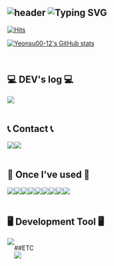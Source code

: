 <!--
**Yeonsu00-12/Yeonsu00-12** is a ✨ _special_ ✨ repository because its `README.md` (this file) appears on your GitHub profile.

Here are some ideas to get you started:

- 🔭 I’m currently working on ...
- 🌱 I’m currently learning ...
- 👯 I’m looking to collaborate on ...
- 🤔 I’m looking for help with ...
- 💬 Ask me about ...
- 📫 How to reach me: ...
- 😄 Pronouns: ...
- ⚡ Fun fact: ...
-->
<div align="left">
  
![header](https://capsule-render.vercel.app/api?type=waving&color=timeGradient&text=Welcome%20to%20Yeonsu's%20GitHub%20&animation=twinkling&fontSize=35&fontAlignY=40&fontAlign=70&height=250)
![Typing SVG](https://readme-typing-svg.herokuapp.com/?lines=Hello+There!👋;Welcome+To+My+Github&height=45&size=32&color=EFFFE9)
---
  
[![Hits](https://hits.seeyoufarm.com/api/count/incr/badge.svg?url=https%3A%2F%2Fgithub.com%2FYeonsu00-12&count_bg=%23A593E0&title_bg=%23566270&icon=github.svg&icon_color=%23E7E7E7&title=GITHUB&edge_flat=false)](https://github.com/Yeonsu00-12)

[![Yeonsu00-12's GitHub stats](https://github-readme-stats.vercel.app/api?username=Yeonsu00-12&include_all_commits=true&theme=nord&hide_border=true&count_private=true)](https://github.com/Yeonsu00-12/github-readme-stats)
 
<br>

## 💻 DEV's log 💻
<div style="display:flex; flex-direction:row;">
    <a href="https://excited-spy-4dd.notion.site/JAVA-SCRIPT-73499e0b0bc842b8a574e155094cacae">
        <img src="https://img.shields.io/badge/Notion-9999FF?style=for-the-badge&logo=Notion&logoColor=white"> 
    </a>
  

</div><br>

 
## 📞 Contact 📞
<div style="display:flex; flex-direction:row;">
    <a href="https://www.instagram.com/yeon._du/">
        <img src="https://img.shields.io/badge/Instagram-E4405F?style=for-the-badge&logo=Instagram&logoColor=white"> 
    </a>
    <a href="mailto:dustn2366@gmail.com">
        <img src="https://img.shields.io/badge/Gmail-EA4335?style=for-the-badge&logo=Gmail&logoColor=white"> 
    </a>
</div><br>
    
## 🔨 Once I've used 🔨
<div style="display:flex; flex-direction:row;">
    <img src="https://img.shields.io/badge/mysql-4479A1?style=for-the-badge&logo=mysql&logoColor=white"> 
    <br>
    <img src="https://img.shields.io/badge/html5-E34F26?style=flat-square&logo=html5&logoColor=white"> 
    <img src="https://img.shields.io/badge/css-1572B6?style=flat-square&logo=css3&logoColor=white"> 
    <img src="https://img.shields.io/badge/javascript-F7DF1E?style=flat-square&logo=javascript&logoColor=black">
    <img src="https://img.shields.io/badge/React-61DAFB?style=flat&logo=React&logoColor=white"/> 
    <img src="https://img.shields.io/badge/TypeScript-3178C6?style=flat&logo=TypeScript&logoColor=white"/>
    <img src="https://img.shields.io/badge/Redux-764ABC?style=flat&logo=Redux&logoColor=white"/> 
    <img src="https://img.shields.io/badge/StyledComponents-DB7093?style=flat&logo=styledComponents&logoColor=white"/> 
    <br>
    <img src="https://img.shields.io/badge/python-3776AB?style=flat-square&logo=python&logoColor=white"> 
  </div>
  <br>
  
  
  ## 🖥 Development Tool 🖥
  <div style="display:flex; flex-direction:row;">
    <img src="https://img.shields.io/badge/Visual Studio Code-007ACC?style=flat-square&logo=VisualStudioCode&logoColor=white"/>
  
  ##ETC
  <br>
  <img src="https://img.shields.io/badge/Figma-F24E1E?style=flat&logo=Figma&logoColor=white"/>
</div>
  <br>
</div>
